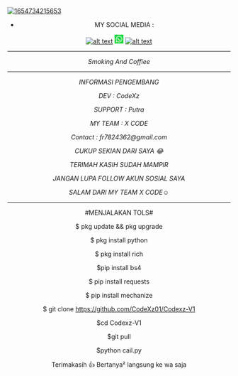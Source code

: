 <a href="https://ibb.co/VqnMY4z"><img src="https://i.ibb.co/fx6rdwy/1654734215653.jpg" alt="1654734215653" border="0"></a>
<center>


* MY SOCIAL MEDIA :

<a href="https://Instagram.com/Acill_gaming12"><img src="https://disk.mediaindonesia.com/thumbs/1800x1200/news/2020/03/1e2c29c543e1c21f54846e7f3eae7c7e.jpg" alt="alt text" width="20" height="20"></a> 
<a href="https://wa.me/+6283115893229?text=Asalamualaikum+bang"><img src="https://github.com/Yayan-XD/Yayan-XD/blob/master/img/whatsapp.png" alt="alt text" width="20" height="20"></a>
<a href="https://www.facebook.com/daffa.xyz.07"><img src="https://upload.wikimedia.org/wikipedia/commons/5/51/Facebook_f_logo_%282019%29.svg" alt="alt text" width="20" height="20"></a> 
___
_Smoking And Coffiee_
___


_INFORMASI PENGEMBANG_

_DEV : CodeXz_

_SUPPORT : Putra_

_MY TEAM : X CODE_

_Contact : fr7824362@gmail.com_


_CUKUP SEKIAN DARI SAYA 😂_

_TERIMAH KASIH SUDAH MAMPIR_

_JANGAN LUPA FOLLOW AKUN SOSIAL SAYA_

_SALAM DARI MY TEAM X CODE☺️_

___


#MENJALAKAN TOLS#

$ pkg update && pkg upgrade

$ pkg install python

$ pkg install rich

$pip install bs4

$ pip install requests

$ pip install mechanize

$ git clone https://github.com/CodeXz01/Codexz-V1

$cd Codexz-V1

$git pull

$python cail.py



Terimakasih 👍
Bertanya² langsung ke wa saja
